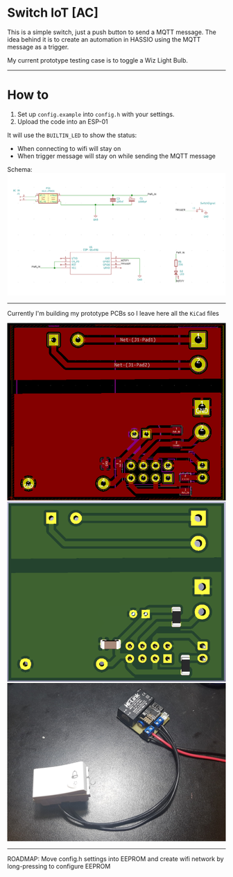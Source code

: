 # Switch IoT [AC]

This is a simple switch, just a push button to send a MQTT message. The idea behind it is to create an automation in HASSIO using the MQTT message as a trigger.  

My current prototype testing case is to toggle a Wiz Light Bulb.

----

# How to

1. Set up `config.example` into `config.h` with your settings.
2. Upload the code into an ESP-01

It will use the `BUILTIN_LED` to show the status:

- When connecting to wifi will stay on
- When trigger message will stay on while sending the MQTT message

Schema:
![schema.png](schema.png)

---

Currently I'm building my prototype PCBs so I leave here all the `KiCad` files

![pcb.png](pcb.png)
![pcb_3d.png](pcb_3d.png)
![pic.jpg](pic.jpg)

---

ROADMAP: Move config.h settings into EEPROM and create wifi network by long-pressing to configure EEPROM
